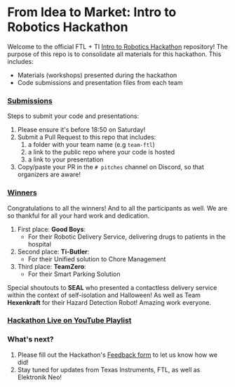 # From Idea to Market: Intro to Robotics Hackathon

Welcome to the official FTL + TI [Intro to Robotics Hackathon](https://hackathons.femaletechleaders.org/texas-instruments-robotics) repository! The purpose of this repo is to consolidate all materials for this hackathon. This includes:
- Materials (workshops) presented during the hackathon
- Code submissions and presentation files from each team

### [Submissions](#submissions)
Steps to submit your code and presentations:
1. Please ensure it's before 18:50 on Saturday!
1. Submit a Pull Request to this repo that includes:
   1. a folder with your team name (e.g `team-ftl`)
   1. a link to the public repo where your code is hosted
   1. a link to your presentation
1. Copy/paste your PR in the `# pitches` channel on Discord, so that organizers are aware!

### [Winners](#winners)
Congratulations to all the winners! And to all the participants as well. We are so thankful for all your hard work and dedication.

1. First place: **Good Boys**:
   - For their Robotic Delivery Service, delivering drugs to patients in the hospital
1. Second place: **Ti-Butler**:
   - For their Unified solution to Chore Management
1. Third place: **TeamZero**:
   - For their Smart Parking Solution

Special shoutouts to **SEAL** who presented a contactless delivery service within the context of self-isolation and Halloween! As well as Team **Hexenkraft** for their Hazard Detection Robot! Amazing work everyone.

### [Hackathon Live on YouTube Playlist](https://www.youtube.com/playlist?list=PLxRIXQdxuPgRjEddI_BirM9D7vqGaQK7W)


### What's next?
1. Please fill out the Hackathon's [Feedback form](https://forms.gle/XBgNSmegVed6TYry6) to let us know how we did!
1. Stay tuned for updates from Texas Instruments, FTL, as well as Elektronik Neo!
